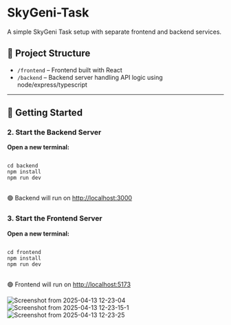 # SkyGeni-Task

A simple SkyGeni Task setup with separate frontend and backend services.

## 📁 Project Structure

- `/frontend` – Frontend built with React
- `/backend` – Backend server handling API logic using node/express/typescript

---

## 🚀 Getting Started

<h3>2. Start the Backend Server</h3>
<p><strong>Open a new terminal:</strong></p>

<pre>
<code>
cd backend
npm install
npm run dev
</code>
</pre>

<p>🟢 Backend will run on <a href="http://localhost:3000" target="_blank">http://localhost:3000</a></p>

<h3>3. Start the Frontend Server</h3>
<p><strong>Open a new terminal:</strong></p>

<pre>
<code>
cd frontend
npm install
npm run dev
</code>
</pre>

<p>🟢 Frontend will run on <a href="http://localhost:5173" target="_blank">http://localhost:5173</a></p>

![Screenshot from 2025-04-13 12-23-04](https://github.com/user-attachments/assets/e6d156f6-3801-4cf9-938c-f437c7d395dc)
![Screenshot from 2025-04-13 12-23-15-1](https://github.com/user-attachments/assets/d1b9c7ed-b97d-471d-aeb0-32a2a01eda55)
![Screenshot from 2025-04-13 12-23-25](https://github.com/user-attachments/assets/62eff2e8-41bf-4189-8abf-dbaa60187a4d)


